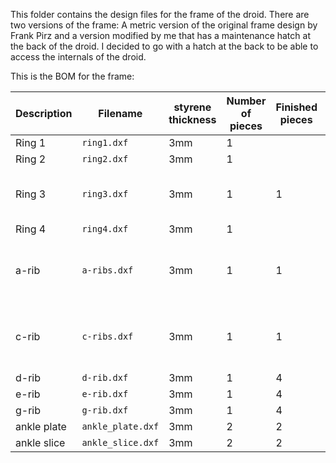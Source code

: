 This folder contains the design files for the frame of the droid. There are two versions of the frame: A metric version of the original frame design by Frank Pirz and a version modified by me that has a maintenance hatch at the back of the droid. I decided to go with a hatch at the back to be able to access the internals of the droid.

This is the BOM for the frame:

|Description   	|Filename   	| styrene thickness |Number of pieces   	|Finished pieces    	| remark |
|---	|---	|---	|---	|--- |--- |
|Ring 1   	|`ring1.dxf` |3mm  	|1   	|   	|  |
|Ring 2   	|`ring2.dxf` |3mm  	|1   	|   	| |
|Ring 3   	|`ring3.dxf` |3mm  	|1  	|1   	| file contains four pieces |
|Ring 4   	|`ring4.dxf` |3mm  	| 1  	|   	|   |
|a-rib   	|`a-ribs.dxf` |3mm  	| 1  	|1   	|contains "left" and "right" version   |
|c-rib   	|`c-ribs.dxf` |3mm  	| 1  	|1   	|contains "left" and "right" version   |
|d-rib   	|`d-rib.dxf` |3mm  	| 1  	| 4  	|   |
|e-rib   	|`e-rib.dxf` |3mm  	| 1  	| 4 	|   |
|g-rib   	|`g-rib.dxf` |3mm  	| 1  	| 4  	|   |
|ankle plate   	|`ankle_plate.dxf` |3mm  	| 2  	|2   	|   |
|ankle slice   	|`ankle_slice.dxf` |3mm  	| 2  	|2   	|   |
